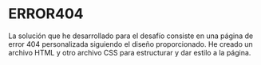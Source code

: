 # ERROR404
La solución que he desarrollado para el desafío consiste en una página de error 404 personalizada siguiendo el diseño proporcionado. He creado un archivo HTML y otro archivo CSS para estructurar y dar estilo a la página.
